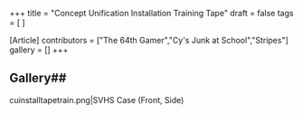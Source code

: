 +++
title = "Concept Unification Installation Training Tape"
draft = false
tags = [ ]

[Article]
contributors = ["The 64th Gamer","Cy's Junk at School","Stripes"]
gallery = []
+++
## Gallery## 
cuinstalltapetrain.png|SVHS Case (Front, Side)
</gallery>